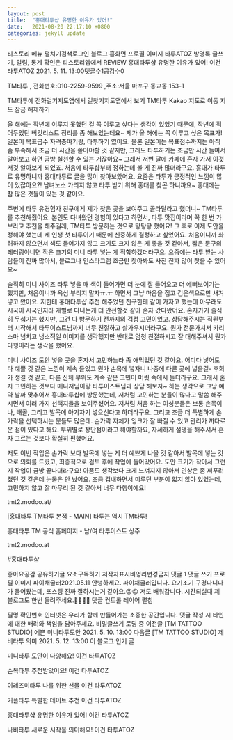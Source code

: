 ```yaml
---
layout: post
title:  "홍대타투샵 유명한 이유가 있어!"
date:   2021-08-20 22:17:10 +0800
categories: jekyll update
---
```

티스토리 메뉴 펼치기검색로그인
블로그 홈화면
프로필 이미지
타투ATOZ
방명록
글쓰기, 알림, 통계 확인은 티스토리앱에서
REVIEW
홍대타투샵 유명한 이유가 있어!
이건 타투ATOZ
2021. 5. 11. 13:00댓글수1공감수0
 

 

TM타투
, 전화번호:010-2259-9599
,주소:서울 마포구 동교동 153-1

TM타투에 전화걸기지도앱에서 길찾기지도앱에서 보기
TM타투
Kakao 지도로 이동
지도 잠금 해제하기
 

 

올 해에는 작년에 이루지 못했던 걸 꼭 이루고 싶다는 생각이 있었기 때문에, 작년에 적어두었던 버킷리스트 정리를 좀 해보았는데요~ 제가 올 해에는 꼭 이루고 싶은 목표가! 일본어 목표급수 자격증따기랑, 타투하기 였어요. 물론 일본어는 목표점수까지는 아직 좀 부족해서 조금 더 시간을 쏟아야할 것 같지만, 그래도 타투하기는 조금만 시간 들여서 알아보고 하면 금방 실천할 수 있는 거잖아요~ 그래서 저번 달에 카페에 혼자 가서 이것 저것 알아보게 되었죠. 처음에 타투샵부터 정하는데 볼 게 진짜 많더라구요. 홍대가 타투로 유명하니까 홍대타투로 글을 많이 찾아보았어요. 요즘은 타투가 긍정적인 느낌이 많이 있잖아요?! 남녀노소 가리지 않고 타투 받기 위해 홍대를 찾곤 하니까요~ 홍대에는 참 많은 것들이 있는 것 같아요. 

 

 



 

 

주변에 타투 유경험자 친구에게 제가 찾은 곳을 보여주고 골라달라고 했더니~ TM타투를 추천해줬어요. 본인도 다녀왔던 경험이 있다고 하면서, 타투 맛집이라며 꼭 한 번 가보라고 추천을 해주길래, TM타투 방문하는 것으로 탕탕탕 했어요! 그 후로 이제 도안을 정해야 했는데 제 인생 첫 타투이기 때문에 신중하게 결정하고 싶었어요. 처음이니까 화려하지 않으면서 색도 들어가지 않고 크기도 크지 않은 게 좋을 것 같아서, 짧은 문구의 레터링아니면 작은 크기의 미니 타투 넣는 게 적합하겠더라구요. 요즘에는 타투 받는 사람들이 진짜 많아서, 블로그나 인스타그램 조금만 찾아봐도 사진 진짜 많이 찾을 수 있어요~

 

 



 

 

솔직히 미니 사이즈 타투 넣을 때 색이 들어가면 더 눈에 잘 들어오고 더 예뻐보이기는 했지만, 처음이니까 욕심 부리지 말자ㅠ.ㅠ 하면서 그냥 마음을 접고 검은색으로만 새겨 넣고 왔어요. 저한테 홍대타투샵 추천 해주었던 친구한테 같이 가자고 했는데 아무래도 시국이 시국인지라 개별로 다니는게 더 안전할것 같아 혼자 갔다왔어요. 혼자가기 솔직히 무섭기는 했지만, 그건 다 방문하기 전까지의 걱정 고민이었고. 상담해주시는 직원부터 시작해서 타투이스트님까지 너무 친절하고 살가우시더라구요. 뭔가 전문가셔서 카리스마 넘치고 냉소적일 이미지를 생각했지만 반대로 엄청 친절하시고 잘 대해주셔서 뭔가 다행이라는 생각을 했어요.

 

 



 

 

미니 사이즈 도안 넣을 곳을 혼자서 고민하느라 좀 애먹었던 것 같아요. 어디다 넣어도 다 예쁠 것 같은 느낌이 계속 들었고 뭔가 손목에 넣자니 나중에 다른 곳에 넣을걸- 후회가 생길 것 같고, 다른 신체 부위도 계속 같은 고민이 머릿 속에서 돌더라구요. 그래서 혼자 고민하는 것보다 매니저님이랑 타투이스트님과 상담 해보자~ 하는 생각으로 그냥 예약 날짜 맞추어서 홍대타투샵에 방문했는데, 저처럼 고민하는 분들이 많다고 말씀 해주시면서 여러 가지 선택지들을 보여주셨어요. 저처럼 처음 하는 여성분들은 보통 손목이나, 쇄골, 그리고 발목에 아기자기 넣으신다고 하더라구요. 그리고 조금 더 특별하게 손가락을 선택하시는 분들도 많은데. 손가락 자체가 잉크가 잘 빠질 수 있고 관리가 까다로운 점이 있다고 해요. 부위별로 장단점이라고 해야할까요, 자세하게 설명을 해주셔서 혼자 고르는 것보다 확실히 편했어요.

 

 



 

 

저도 이번 작업은 손가락 보다 발목에 넣는 게 더 예쁘게 나올 것 같아서 발목에 넣는 것으로 의뢰를 드렸고, 최종적으로 검토 후에 작업에 들어갔어요. 도안 크기가 작아서 그런지 작업이 금방 끝나더라구요! 아픔도 생각보다 크게 느껴지지 않아서 인상은 좀 찌푸려졌던 것 같은데 눈물은 안 났어요. 조금 겁내하면서 미루던 부분이 없지 않아 있었는데, 고민하지 않고 잘 마무리 된 것 같아서 너무 다행이에요!

 

 

tmt2.modoo.at/

 
[홍대타투 TM타투 본점 - MAIN] 타투는 역시 TM타투!

홍대타투 TM 공식 홈페이지 - 남/여 타투이스트 상주

tmt2.modoo.at
 

 

 

#홍대타투샵

좋아요공감
공유하기글 요소구독하기
저작자표시비영리변경금지
댓글 1
댓글 쓰기
프로필 이미지
파이채굴러2021.05.11
안녕하세요. 파이채굴러입니다.
요기조기 구경다니다가 들어왔는데,
포스팅 진짜 잘하시는거 같아요.😉😉
저도 배워갑니다.
시간되실때 제 블로그도 한번
들려주세요.🤗🤗🤗🤗
댓글 컨트롤 레이어 펼침

필명
확인번호
인터넷은 우리가 함께 만들어가는 소중한 공간입니다. 댓글 작성 시 타인에 대한 배려와 책임을 담아주세요.
비밀글쓰기
로딩 중
이전글
[TM TATTOO STUDIO] 예쁜 미니타투도안
2021. 5. 10. 13:00
다음글
[TM TATTOO STUDIO] 제비타투 의미
2021. 5. 12. 13:00
이 블로그 인기 글

미니타투 도안이 다양해요!
이건 타투ATOZ

손목타투 추천받았어요!
이건 타투ATOZ

이레즈미타투 나를 위한 선물
이건 타투ATOZ

커플타투 특별한 데이트 추천
이건 타투ATOZ

홍대타투샵 유명한 이유가 있어!
이건 타투ATOZ

나비타투 새로운 시작을 의미해요!
이건 타투ATOZ
